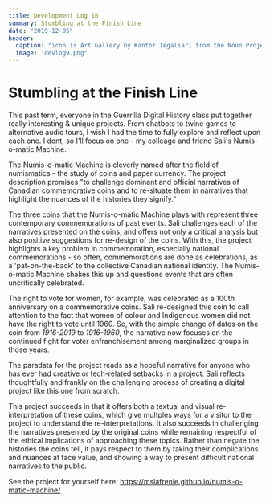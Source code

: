 ```yaml
---
title: Development Log 10
summary: Stumbling at the Finish Line
date: "2019-12-05" 
header:
  caption: "icon is Art Gallery by Kantor Tegalsari from the Noun Project"
  image: "devlog9.png"
--- 
```

# Stumbling at the Finish Line 

This past term, everyone in the Guerrilla Digital History class put together really interesting & unique projects. From chatbots to twine games to alternative audio tours, I wish I had the time to fully explore and reflect upon each one. I dont, so I'll focus on one - my colleage and friend Sali's Numis-o-matic Machine. 

The Numis-o-matic Machine is cleverly named after the field of numismatics - the study of coins and paper currency. The project description promises "to challenge dominant and official narratives of Canadian commemorative coins and to re-situate them in narratives that highlight the nuances of the histories they signify."

The three coins that the Numis-o-matic Machine plays with represent three contemporary commemorations of past events. Sali challenges each of the narratives presented on the coins, and offers not only a critical analysis but also positive suggestions for re-design of the coins. With this, the project highlights a key problem in commemoration, especially national commemorations - so often, commemorations are done as celebrations, as a 'pat-on-the-back' to the collective Canadian national identity. The Numis-o-matic Machine shakes this up and questions events that are often uncritically celebrated. 

The right to vote for women, for example, was celebrated as a 100th anniversary on a commemorative coins. Sali re-designed this coin to call attention to the fact that women of colour and Indigenous women did not have the right to vote until 1960. So, with the simple change of dates on the coin from *1916-2019* to *1916-1960*, the narrative now focuses on the continued fight for voter enfranchisement among marginalized groups in those years.  

The paradata for the project reads as a hopeful narrative for anyone who has ever had creative or tech-related setbacks in a project. Sali reflects thoughtfully and frankly on the challenging process of creating a digital project like this one from scratch. 

This project succeeds in that it offers both a textual and visual re-interpretation of these coins, which give multples ways for a visitor to the project to understand the re-interpretations. It also succeeds in challenging the narratives presented by the original coins while remaining respectful of the ethical implications of approaching these topics. Rather than negate the histories the coins tell, it pays respect to them by taking their complications and nuances at face value, and showing a way to present difficult national narratives to the public. 

See the project for yourself here: https://mslafrenie.github.io/numis-o-matic-machine/
